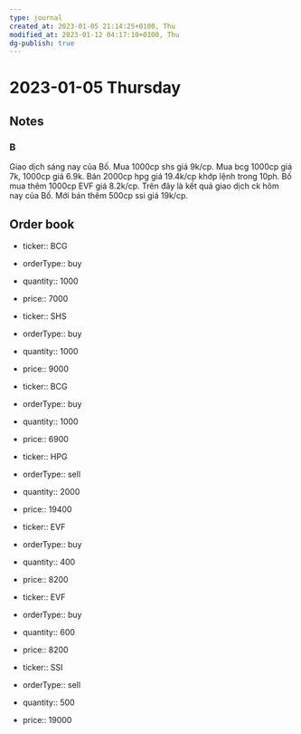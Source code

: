 ```yaml
---
type: journal
created_at: 2023-01-05 21:14:25+0100, Thu
modified_at: 2023-01-12 04:17:10+0100, Thu
dg-publish: true
---
```

# 2023-01-05 Thursday

## Notes

### B

Giao dịch sáng nay của Bố.
Mua 1000cp shs giá 9k/cp.
Mua bcg 1000cp giá 7k, 1000cp giá 6.9k.
Bán 2000cp hpg giá 19.4k/cp khớp lệnh trong 10ph.
Bố mua thêm 1000cp EVF giá 8.2k/cp.
Trên đây là kết quả giao dịch ck hôm nay của Bố. Mới bán thêm 500cp ssi giá 19k/cp.

## Order book

- ticker:: BCG
- orderType:: buy
- quantity:: 1000
- price:: 7000

- ticker:: SHS
- orderType:: buy
- quantity:: 1000
- price:: 9000

- ticker:: BCG
- orderType:: buy
- quantity:: 1000
- price:: 6900

- ticker:: HPG
- orderType:: sell
- quantity:: 2000
- price:: 19400

- ticker:: EVF
- orderType:: buy
- quantity:: 400
- price:: 8200

- ticker:: EVF
- orderType:: buy
- quantity:: 600
- price:: 8200

- ticker:: SSI
- orderType:: sell
- quantity:: 500
- price:: 19000